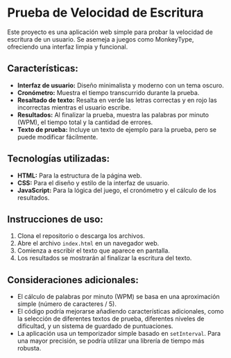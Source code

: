 # Prueba de Velocidad de Escritura

Este proyecto es una aplicación web simple para probar la velocidad de escritura de un usuario.  Se asemeja a juegos como MonkeyType, ofreciendo una interfaz limpia y funcional.

## Características:

*   **Interfaz de usuario:**  Diseño minimalista y moderno con un tema oscuro.
*   **Cronómetro:** Muestra el tiempo transcurrido durante la prueba.
*   **Resaltado de texto:** Resalta en verde las letras correctas y en rojo las incorrectas mientras el usuario escribe.
*   **Resultados:**  Al finalizar la prueba, muestra las palabras por minuto (WPM), el tiempo total y la cantidad de errores.
*   **Texto de prueba:** Incluye un texto de ejemplo para la prueba, pero se puede modificar fácilmente.

## Tecnologías utilizadas:

*   **HTML:** Para la estructura de la página web.
*   **CSS:** Para el diseño y estilo de la interfaz de usuario.
*   **JavaScript:** Para la lógica del juego, el cronómetro y el cálculo de los resultados.

## Instrucciones de uso:

1.  Clona el repositorio o descarga los archivos.
2.  Abre el archivo `index.html` en un navegador web.
3.  Comienza a escribir el texto que aparece en pantalla.
4.  Los resultados se mostrarán al finalizar la escritura del texto.


## Consideraciones adicionales:

*   El cálculo de palabras por minuto (WPM) se basa en una aproximación simple (número de caracteres / 5).
*   El código podría mejorarse añadiendo características adicionales, como la selección de diferentes textos de prueba, diferentes niveles de dificultad, y un sistema de guardado de puntuaciones.
*   La aplicación usa un temporizador simple basado en `setInterval`. Para una mayor precisión, se podría utilizar una librería de tiempo más robusta.


